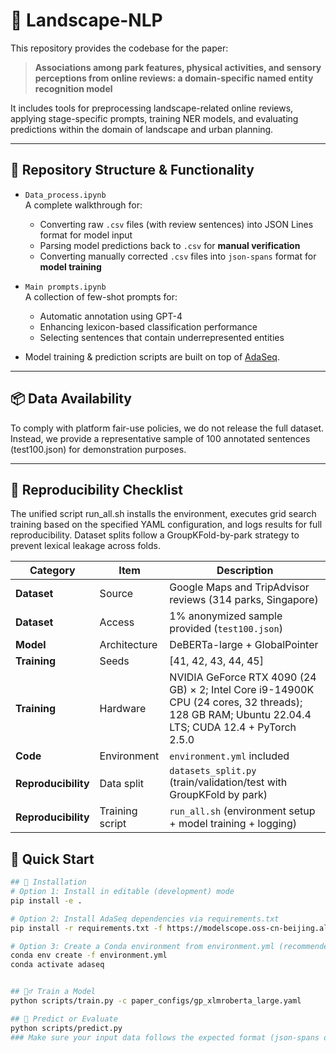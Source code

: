 # 🌿 Landscape-NLP

This repository provides the codebase for the paper:

> **Associations among park features, physical activities, and sensory perceptions from online reviews: a domain-specific named entity recognition model**

It includes tools for preprocessing landscape-related online reviews, applying stage-specific prompts, training NER models, and evaluating predictions within the domain of landscape and urban planning.

---

## 📁 Repository Structure & Functionality

- `Data_process.ipynb`  
  A complete walkthrough for:
  - Converting raw `.csv` files (with review sentences) into JSON Lines format for model input
  - Parsing model predictions back to `.csv` for **manual verification**
  - Converting manually corrected `.csv` files into `json-spans` format for **model training**

- `Main prompts.ipynb`  
  A collection of few-shot prompts for:
  - Automatic annotation using GPT-4
  - Enhancing lexicon-based classification performance
  - Selecting sentences that contain underrepresented entities
    
- Model training & prediction scripts are built on top of [AdaSeq](https://github.com/modelscope/AdaSeq).

---

## 📦 Data Availability
To comply with platform fair-use policies, we do not release the full dataset. Instead, we provide a representative sample of 100 annotated sentences (test100.json) for demonstration purposes.

---

## 🧩 Reproducibility Checklist
The unified script run_all.sh installs the environment, executes grid search training based on the specified YAML configuration, and logs results for full reproducibility. Dataset splits follow a GroupKFold-by-park strategy to prevent lexical leakage across folds.

| **Category**        | **Item**        | **Description**                                                                                                                                 |
| ------------------- | --------------- | ----------------------------------------------------------------------------------------------------------------------------------------------- |
| **Dataset**         | Source          | Google Maps and TripAdvisor reviews (314 parks, Singapore)                                                                                      |
| **Dataset**         | Access          | 1% anonymized sample provided (`test100.json`)                                                                                                  |
| **Model**           | Architecture    | DeBERTa-large + GlobalPointer                                                                                                                   |
| **Training**        | Seeds           | [41, 42, 43, 44, 45]                                                                                                                            |
| **Training**        | Hardware        | NVIDIA GeForce RTX 4090 (24 GB) × 2; Intel Core i9-14900K CPU (24 cores, 32 threads); 128 GB RAM; Ubuntu 22.04.4 LTS; CUDA 12.4 + PyTorch 2.5.0 |
| **Code**            | Environment     | `environment.yml` included                                                                                                                      |
| **Reproducibility** | Data split      | `datasets_split.py` (train/validation/test with GroupKFold by park)                                                                             |
| **Reproducibility** | Training script | `run_all.sh` (environment setup + model training + logging)                                                                                     |

## 🚀 Quick Start

```bash
## 🔧 Installation
# Option 1: Install in editable (development) mode
pip install -e .

# Option 2: Install AdaSeq dependencies via requirements.txt
pip install -r requirements.txt -f https://modelscope.oss-cn-beijing.aliyuncs.com/releases/repo.html

# Option 3: Create a Conda environment from environment.yml (recommended)
conda env create -f environment.yml
conda activate adaseq


## 🏋️‍♂️ Train a Model
python scripts/train.py -c paper_configs/gp_xlmroberta_large.yaml

## 🧪 Predict or Evaluate
python scripts/predict.py
### Make sure your input data follows the expected format (json-spans or jsonlines depending on your task).
